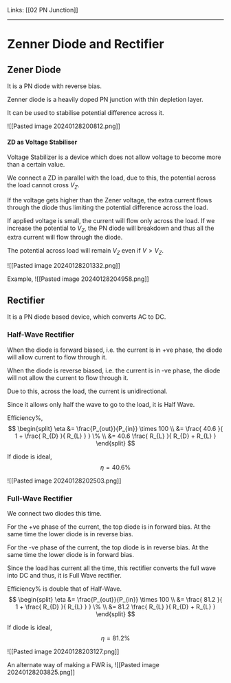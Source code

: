 Links: [[02 PN Junction]]
___
# Zenner Diode and Rectifier
## Zener Diode
It is a PN diode with reverse bias. 

Zenner diode is a heavily doped PN junction with thin depletion layer.

It can be used to stabilise potential difference across it.

![[Pasted image 20240128200812.png]]

#### ZD as Voltage Stabiliser
Voltage Stabilizer is a device which does not allow voltage to become more than a certain value. 

We connect a ZD in parallel with the load, due to this, the potential across the load cannot cross $V_{Z}$.

If the voltage gets  higher than the Zener voltage, the extra current flows through the diode thus limiting the potential difference across the load.

If applied voltage is small, the current will flow only across the load. 
If we increase the potential to $V_{Z}$, the PN diode will breakdown and thus all the extra current will flow through the diode. 

The potential across load will remain $V_{Z}$ even if $V > V_{Z}$.

![[Pasted image 20240128201332.png]]

Example,
![[Pasted image 20240128204958.png]]

## Rectifier
It is a PN diode based device, which converts AC to DC.

### Half-Wave Rectifier
When the diode is forward biased, i.e. the current is in +ve phase, the diode will allow current to flow through it. 

When the diode is reverse biased, i.e. the current is in -ve phase, the diode will not allow the current to flow through it.

Due to this, across the load, the current is unidirectional. 

Since it allows only half the wave to go to the load, it is Half Wave. 

Efficiency%,
$$
\begin{split}
\eta &= \frac{P_{out}}{P_{in}} \times 100 \\
&= \frac{ 40.6 }{ 1 + \frac{ R_{D} }{ R_{L} } } \% \\
&= 40.6 \frac{ R_{L} }{ R_{D} + R_{L} }
\end{split}
$$

If diode is ideal, 
$$\eta =40.6\%$$

![[Pasted image 20240128202503.png]]

### Full-Wave Rectifier
We connect two diodes  this time. 

For the +ve phase of the current, the top diode is in forward bias. At the same time the lower diode is in reverse bias. 

For the -ve phase of the current, the top diode is in reverse bias. At the same time the lower diode is in forward bias. 

Since the load has current all the time, this rectifier converts the full wave into DC and thus, it is Full Wave rectifier.

Efficiency% is double that of Half-Wave. 
$$
\begin{split}
\eta &= \frac{P_{out}}{P_{in}} \times 100 \\
&= \frac{ 81.2 }{ 1 + \frac{ R_{D} }{ R_{L} } } \% \\
&= 81.2 \frac{ R_{L} }{ R_{D} + R_{L} }
\end{split}
$$

If diode is ideal, 
$$\eta = 81.2\%$$

![[Pasted image 20240128203127.png]]

An alternate way of making a FWR is,
![[Pasted image 20240128203825.png]]